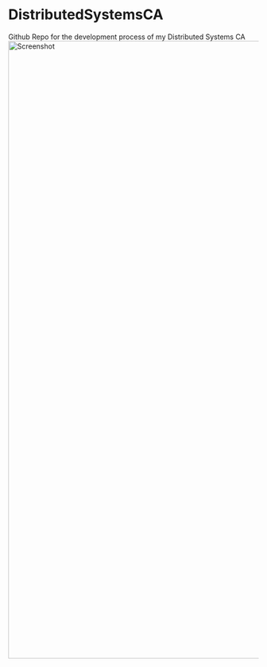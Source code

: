 # DistributedSystemsCA
Github Repo for the development process of my Distributed Systems CA
<img width="1240" alt="Screenshot" src="https://github.com/user-attachments/assets/2f8658b8-77ff-465e-9200-8d80b3e26962" />

